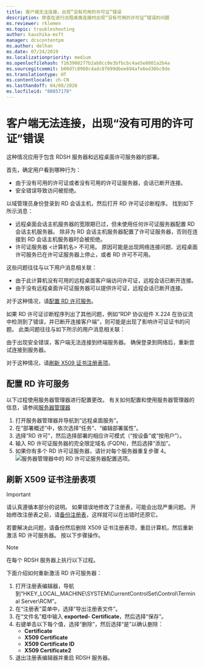 ```yaml
---
title: 客户端无法连接，出现“没有可用的许可证”错误
description: 排查在进行远程桌面连接时出现“没有可用的许可证”错误的问题
ms.reviewer: rklemen
ms.topic: troubleshooting
author: kaushika-msft
manager: dcscontentpm
ms.author: delhan
ms.date: 07/24/2019
ms.localizationpriority: medium
ms.openlocfilehash: f163908277b2ab8cc0e3bfbcbc4ae5e8001a2b4a
ms.sourcegitcommit: b00d7c8968c4adc8f699dbee694afe6ed36bc9de
ms.translationtype: HT
ms.contentlocale: zh-CN
ms.lasthandoff: 04/08/2020
ms.locfileid: "80857170"
---
```

# <a name="clients-cant-connect-and-see-no-licenses-available-error"></a>客户端无法连接，出现“没有可用的许可证”错误

这种情况应用于包含 RDSH 服务器和远程桌面许可服务器的部署。

首先，确定用户看到哪种行为：

- 由于没有可用的许可证或者没有可用的许可证服务器，会话已断开连接。
- 安全错误导致访问被拒绝。

以域管理员身份登录到 RD 会话主机，然后打开 RD 许可证诊断程序。 找到如下所示消息：

  - 远程桌面会话主机服务器的宽限期已过，但未使用任何许可证服务器配置 RD 会话主机服务器。 除非为 RD 会话主机服务器配置了许可证服务器，否则在连接到 RD 会话主机服务器时会被拒绝。
  - 许可证服务器 \<计算机名\> 不可用。 原因可能是出现网络连接问题、远程桌面许可服务已在许可证服务器上停止，或者 RD 许可不可用。

这些问题往往与以下用户消息相关联：

  - 由于此计算机没有可用的远程桌面客户端访问许可证，远程会话已断开连接。
  - 由于没有远程桌面许可证服务器可以提供许可证，远程会话已断开连接。

对于这种情况，请[配置 RD 许可服务](#configure-the-rd-licensing-service)。

如果 RD 许可证诊断程序列出了其他问题，例如“RDP 协议组件 X.224 在协议流中检测到了错误，并已断开连接客户端”，则可能是出现了影响许可证证书的问题。 此类问题往往与如下所示的用户消息相关联：

由于出现安全错误，客户端无法连接到终端服务器。 确保登录到网络后，重新尝试连接到服务器。

对于这种情况，请[刷新 X509 证书注册表项](#refresh-the-x509-certificate-registry-keys)。

## <a name="configure-the-rd-licensing-service"></a>配置 RD 许可服务

以下过程使用服务器管理器进行配置更改。 有关如何配置和使用服务器管理器的信息，请参阅[服务器管理器](../../../administration/server-manager/server-manager.md)

1. 打开服务器管理器并导航到“远程桌面服务”。  
2. 在“部署概述”中，依次选择“任务”、“编辑部署属性”。   
3. 选择“RD 许可”，然后选择部署的相应许可模式（“按设备”或“按用户”）。   
4. 输入 RD 许可证服务器的完全限定域名 (FQDN)，然后选择“添加”。 
5. 如果你有多个 RD 许可证服务器，请针对每个服务器重复步骤 4。 
    ![服务器管理器中的 RD 许可证服务器配置选项。](../media/troubleshoot-remote-desktop-connections/RDLicensing_Configure.png)

## <a name="refresh-the-x509-certificate-registry-keys"></a>刷新 X509 证书注册表项

> [!IMPORTANT]  
> 请认真遵循本部分的说明。 如果错误地修改了注册表，可能会出现严重问题。 开始修改注册表之前，请[备份注册表](https://support.microsoft.com/help/322756)，这样就可以在出错时还原它。

若要解决此问题，请备份然后删除 X509 证书注册表项，重启计算机，然后重新激活 RD 许可服务器。 按以下步骤操作。

> [!NOTE]
> 在每个 RDSH 服务器上执行以下过程。

下面介绍如何重新激活 RD 许可服务器：

1. 打开注册表编辑器，导航到“HKEY\_LOCAL\_MACHINE\\SYSTEM\\CurrentControlSet\\Control\\Terminal Server\\RCM”。 
2. 在“注册表”菜单中，选择“导出注册表文件”。 
3. 在“文件名”框中输入 **exported- Certificate**，然后选择“保存”。  
4. 右键单击以下每个值，选择“删除”，然后选择“是”以确认删除：    
      - **Certificate**
      - **X509 Certificate**
      - **X509 Certificate ID**
      - **X509 Certificate2**
5. 退出注册表编辑器并重启 RDSH 服务器。